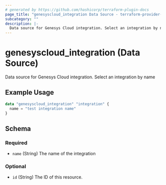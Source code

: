 ```yaml
---
# generated by https://github.com/hashicorp/terraform-plugin-docs
page_title: "genesyscloud_integration Data Source - terraform-provider-genesyscloud"
subcategory: ""
description: |-
  Data source for Genesys Cloud integration. Select an integration by name
---
```


# genesyscloud_integration (Data Source)

Data source for Genesys Cloud integration. Select an integration by name

## Example Usage

```terraform
data "genesyscloud_integration" "integration" {
  name = "test integration name"
}
```

<!-- schema generated by tfplugindocs -->
## Schema

### Required

- `name` (String) The name of the integration

### Optional

- `id` (String) The ID of this resource.


